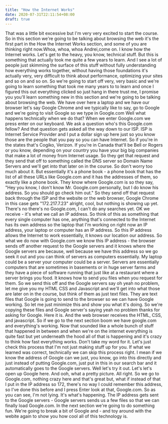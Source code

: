 ```yaml
---
title: "How the Internet Works"
date: 2020-07-31T22:11:54+08:00
draft: true
---
```



That was a little bit excessive but I'm
very very excited to start the course.
So in this section we're going to be talking about
browsing the web it's the first part in the How the Internet Works section,
and some of you are thinking right now.Whoa, whoa, whoa Andrei,come on.
I know how the Internet works.
Let's get to the heavy, you know, technical stuff.
But this is something that actually
took me quite a few years to learn.
And I see a lot of people just skimming the surface of
this stuff without fully understanding how everything
works together, without having those foundations it's
actually very, very difficult to think about performance,
optimizing your sites and so on and so on.
So we're going to start off very, very
basic and we're going to learn something
that took me many years to to learn and once I figured
this out everything clicked so just hang in there
trust me, I promise you you'll learn something new
in this section and we're going to be talking about
browsing the web.
We have over here a laptop and we have our browser
let's say Google Chrome and we typically like
to say, go to Google and we're going to
visit Google so we type in Google.com
Well what happens
technically when we do that?
When we enter Google.com we
press enter on our keyboard.
We ask a question who's
this Google.com fellow?
And that question gets asked
all the way down to our ISP.
ISP is Internet Service Provider and I put a
dollar sign up here just so you know those are
the people that you pay so
you can have Internet.
So if you're in the states
that's Cogiko, Verizon.
If you're in Canada that'll be Bell or Rogers or you
know, depending on your country you have your big big
companies that make a lot of money from Internet usage.
So they get that request and they send that off
to something called the DNS server so Domain Name
Servers and we'll get into that later on in the course.
So don't worry too much about it.
But essentially it's a phone book - a phone
book that has the list of all these URLs
like Google.com and it has the addresses
of them, so exactly like a phone book.
They know where Google.com is so they say,
"Hey you know, I don't know Mr. Google.com
personally, but I do know his address.
So you should go check him out."
So they send off that request back through the ISP
and the website or the web browser, Google Chrome
in this case gets "172.217.7.23" alright,
cool, but nothing is showing up yet.
There's no there's no Google.com,
I can't do any searches yet.
OK we receive - it's what
we call an IP address.
So think of this as something that every single computer
has one, anything that's connected to the Internet
has its own address so the laptop that I'm working
on right now an IP address, your laptop or computer
has an IP address.
So this IP address allows the Internet to work
essentially, it knows our location our address.
So what we do now with Google.com we know this IP
address - the browser sends off another request
to the Google servers and it knows where the Google
servers are because, well because we have this address
so we go seek it out and you can think
of servers as computers essentially.
My laptop could be a server
your computer could be a server.
Servers are essentially computers that are
sometimes in basements or in huge server farms
and they have a piece of software running that just
like at a restaurant where a server brings you food.
It knows how to send you files
when you request for them.
So we send this off and the Google
servers say oh yeah no problem,
let me give you my HTML CSS and Javascript
and we'll get into what those are
later on in the course, but think of them as just text
files. They are text files that Google is going to send
to the browser so we
can have Google working.
So let me just minimize this
and show you what it's doing.
So we're copying these files and Google server's
saying yeah no problem thanks for asking for Google.
Here it is.
And the web browser receives the HTML, CSS,
and javascript.
So if we go to the next section boom we
have google.com and everything's working.
Now that sounded like a whole bunch of stuff that
happened in between and when we're on the internet
everything is quite fast but yet underneath the hood
all of that is happening and it's crazy to think
how fast everything works.
Don't take my word for it.
Let's just check this process that
I'm not just making stuff up for you.
If what we learned was correct,
technically we can skip this process right.
I mean if we know the address of Google can we just,
you know, go into this directly and just instead
of putting Google.com, just put in this in our search
bar and it automatically goes to the Google servers.
Well let's try it out.
Let's let's open up Google here.
And ooh, what a pretty picture.
All right.
So we go to Google.com, nothing crazy here and
that's great but, what if instead of that I put in
the IP address so 172, there's no way I could
remember this address, so I've done this before
and I press Enter look at that, Google.com.
So as you can see, I'm not lying.
It's what's happening. The IP address gets sent to
the Google servers - Google servers sends us a few
files so that we can finally load Google.com. In
the next section we're going to do something fun.
We're going to break a bit of Google and - and toy
around with the webite again to show you how cool
all of this technology is.